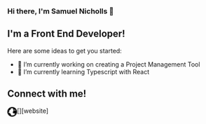 

### Hi there, I'm Samuel Nicholls 👋

## I'm a Front End Developer!

Here are some ideas to get you started:

- 🔭 I’m currently working on creating a Project Management Tool
- 🌱 I’m currently learning Typescript with React

## Connect with me!

[<img align="left" alt="codeSTACKr.com" width="22px" src="https://raw.githubusercontent.com/iconic/open-iconic/master/svg/globe.svg" />][website]
